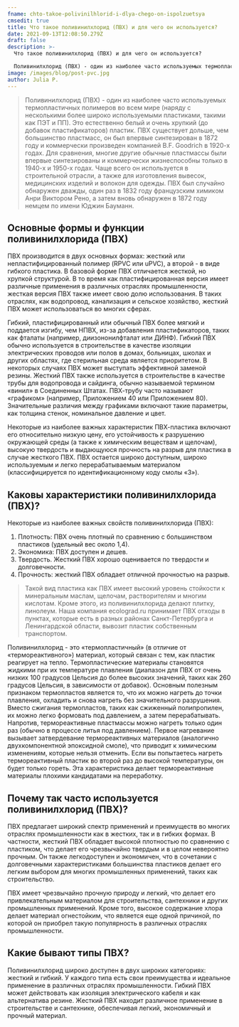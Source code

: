 ```yaml
---
fname: chto-takoe-polivinilhlorid-i-dlya-chego-on-ispolzuetsya
cmsedit: true
title: Что такое поливинилхлорид (ПВХ) и для чего он используется?
date: 2021-09-13T12:08:50.279Z
draft: false
description: >-
  Что такое поливинилхлорид (ПВХ) и для чего он используется?

  Поливинилхлорид (ПВХ) - один из наиболее часто используемых термопластичных полимеров во всем мире (наряду с несколькими более широко используемыми пластиками, такими как ПЭТ и ПП). Это естественно белый и очень хрупкий (до добавок пластификаторов) пластик. ПВХ существует дольше, чем большинство пластмасс, он был впервые синтезирован в 1872 году и коммерчески произведен компанией B.F. Goodrich в 1920-х годах. Для сравнения, многие другие обычные пластмассы были впервые синтезированы и коммерчески жизнеспособны только в 1940-х и 1950-х годах. Чаще всего он используется в строительной отрасли, а также для изготовления вывесок, медицинских изделий и волокон для одежды. ПВХ был случайно обнаружен дважды, один раз в 1832 году французским химиком Анри Виктором Рено, а затем вновь обнаружен в 1872 году немцем по имени Юджин Бауманн.
image: /images/blog/post-pvc.jpg
author: Julia P.
---
```

> Поливинилхлорид (ПВХ) - один из наиболее часто используемых термопластичных полимеров во всем мире (наряду с несколькими более широко используемыми пластиками, такими как ПЭТ и ПП). Это естественно белый и очень хрупкий (до добавок пластификаторов) пластик. ПВХ существует дольше, чем большинство пластмасс, он был впервые синтезирован в 1872 году и коммерчески произведен компанией B.F. Goodrich в 1920-х годах. Для сравнения, многие другие обычные пластмассы были впервые синтезированы и коммерчески жизнеспособны только в 1940-х и 1950-х годах. Чаще всего он используется в строительной отрасли, а также для изготовления вывесок, медицинских изделий и волокон для одежды. ПВХ был случайно обнаружен дважды, один раз в 1832 году французским химиком Анри Виктором Рено, а затем вновь обнаружен в 1872 году немцем по имени Юджин Бауманн.

## Основные формы и функции поливинилхлорида (ПВХ)

ПВХ производится в двух основных формах: жесткий или непластифицированный полимер (RPVC или uPVC), а второй - в виде гибкого пластика. В базовой форме ПВХ отличается жесткой, но хрупкой структурой. В то время как пластифицированная версия имеет различные применения в различных отраслях промышленности, жесткая версия ПВХ также имеет свою долю использования. В таких отраслях, как водопровод, канализация и сельское хозяйство, жесткий ПВХ может использоваться во многих сферах.

Гибкий, пластифицированный или обычный ПВХ более мягкий и поддается изгибу, чем НПВХ, из-за добавления пластификаторов, таких как фталаты (например, диизононилфталат или ДИНФ). Гибкий ПВХ обычно используется в строительстве в качестве изоляции электрических проводов или полов в домах, больницах, школах и других областях, где стерильная среда является приоритетом. В некоторых случаях ПВХ может выступать эффективной заменой резины. Жесткий ПВХ также используется в строительстве в качестве трубы для водопровода и сайдинга, обычно называемой термином «винил» в Соединенных Штатах. ПВХ-трубу часто называют «графиком» (например, Приложением 40 или Приложением 80). Значительные различия между графиками включают такие параметры, как толщина стенок, номинальное давление и цвет.

Некоторые из наиболее важных характеристик ПВХ-пластика включают его относительно низкую цену, его устойчивость к разрушению окружающей среды (а также к химическим веществам и щелочам), высокую твердость и выдающуюся прочность на разрыв для пластика в случае жесткого ПВХ. ПВХ остается широко доступным, широко используемым и легко перерабатываемым материалом (классифицируется по идентификационному коду смолы «3»).

## Каковы характеристики поливинилхлорида (ПВХ)?

Некоторые из наиболее важных свойств поливинилхлорида (ПВХ):

1. Плотность: ПВХ очень плотный по сравнению с большинством пластиков (удельный вес около 1,4).
2. Экономика: ПВХ доступен и дешев.
3. Твердость. Жесткий ПВХ хорошо оценивается по твердости и долговечности.
4. Прочность: жесткий ПВХ обладает отличной прочностью на разрыв.



> Такой вид пластика как ПВХ имеет высокий уровень стойкости к минеральным маслам, щелочам, растворителям и многим кислотам. Кроме этого, из поливинилхлорида делают плитку, линолеум. Наша компания ecolograd.ru принимает ПВХ отходы в пунктах, которые есть в разных районах Санкт-Петербурга и Ленингардской области, вывозит пластик собственным транспортом.

Поливинилхлорид - это «термопластичный» (в отличие от «термореактивного») материал, который связан с тем, как пластик реагирует на тепло. Термопластические материалы становятся жидкими при их температуре плавления (диапазон для ПВХ от очень низких 100 градусов Цельсия до более высоких значений, таких как 260 градусов Цельсия, в зависимости от добавок). Основным полезным признаком термопластов является то, что их можно нагреть до точки плавления, охладить и снова нагреть без значительного разрушения. Вместо сжигания термопластов, таких как сжиженный полипропилен, их можно легко формовать под давлением, а затем перерабатывать. Напротив, термореактивные пластмассы можно нагреть только один раз (обычно в процессе литья под давлением). Первое нагревание вызывает затвердевание термореактивных материалов (аналогично двухкомпонентной эпоксидной смоле), что приводит к химическим изменениям, которые нельзя отменить. Если вы попытаетесь нагреть термореактивный пластик во второй раз до высокой температуры, он будет только гореть. Эта характеристика делает термореактивные материалы плохими кандидатами на переработку.

## Почему так часто используется поливинилхлорид (ПВХ)?

ПВХ предлагает широкий спектр применений и преимуществ во многих отраслях промышленности как в жестких, так и в гибких формах. В частности, жесткий ПВХ обладает высокой плотностью по сравнению с пластиком, что делает его чрезвычайно твердым и в целом невероятно прочным. Он также легкодоступен и экономичен, что в сочетании с долговечными характеристиками большинства пластиков делает его легким выбором для многих промышленных применений, таких как строительство.

ПВХ имеет чрезвычайно прочную природу и легкий, что делает его привлекательным материалом для строительства, сантехники и других промышленных применений. Кроме того, высокое содержание хлора делает материал огнестойким, что является еще одной причиной, по которой он приобрел такую ​​популярность в различных отраслях промышленности.

## Какие бывают типы ПВХ?

Поливинилхлорид широко доступен в двух широких категориях: жесткий и гибкий. У каждого типа есть свои преимущества и идеальное применение в различных отраслях промышленности. Гибкий ПВХ может действовать как изоляция электрического кабеля и как альтернатива резине. Жесткий ПВХ находит различное применение в строительстве и сантехнике, обеспечивая легкий, экономичный и прочный материал.
